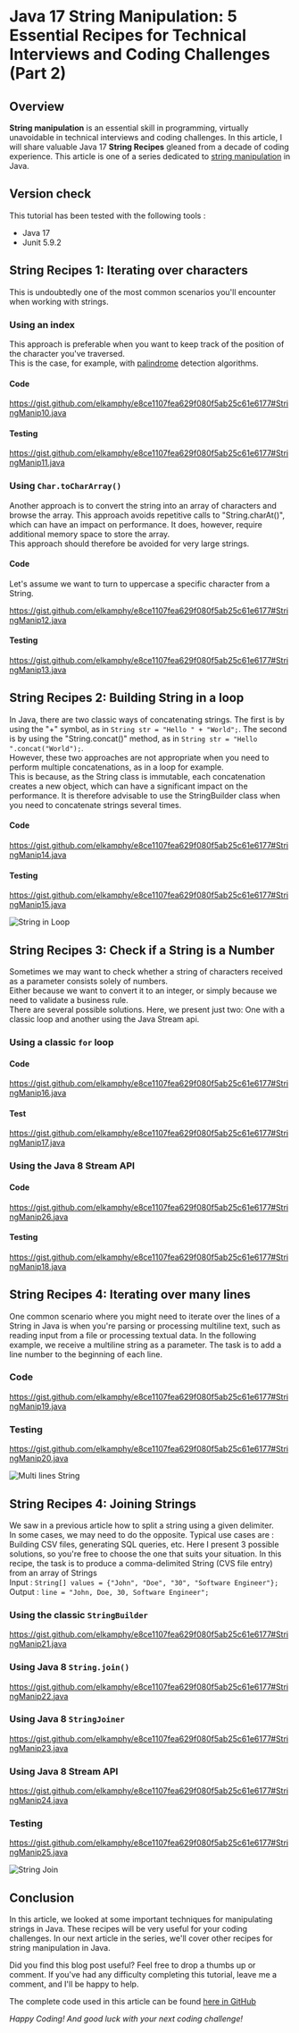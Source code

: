 Java 17 String Manipulation: 5 Essential Recipes for Technical Interviews and Coding Challenges (Part 2)
======================================================
## Overview
**String manipulation** is an essential skill in programming, virtually unavoidable in technical interviews and coding challenges.
In this article, I will share valuable Java 17 **String Recipes** gleaned from a decade of coding experience.
This article is one of a series dedicated to [string manipulation](https://nkamphoa.com/tag/string/) in Java.

## Version check
This tutorial has been tested with the following tools :
- Java 17
- Junit 5.9.2

## String Recipes 1: Iterating over characters
This is undoubtedly one of the most common scenarios you'll encounter when working with strings.
### Using an index
This approach is preferable when you want to keep track of the position of the character you've traversed.  
This is the case, for example, with [palindrome](https://en.wikipedia.org/wiki/Palindrome) detection algorithms.
#### Code

https://gist.github.com/elkamphy/e8ce1107fea629f080f5ab25c61e6177#StringManip10.java

#### Testing

https://gist.github.com/elkamphy/e8ce1107fea629f080f5ab25c61e6177#StringManip11.java

### Using `Char.toCharArray()`
Another approach is to convert the string into an array of characters and browse the array.
This approach avoids repetitive calls to "String.charAt()", which can have an impact on performance. It does, however, require additional memory space to store the array.  
This approach should therefore be avoided for very large strings.
#### Code
Let's assume we want to turn to uppercase a specific character from a String.

https://gist.github.com/elkamphy/e8ce1107fea629f080f5ab25c61e6177#StringManip12.java

#### Testing

https://gist.github.com/elkamphy/e8ce1107fea629f080f5ab25c61e6177#StringManip13.java

## String Recipes 2: Building String in a loop
In Java, there are two classic ways of concatenating strings. The first is by using the "+" symbol, as in ```String str = "Hello " + "World";```.
The second is by using the "String.concat()" method, as in ```String str = "Hello ".concat("World");```.  
However, these two approaches are not appropriate when you need to perform multiple concatenations, as in a loop for example.  
This is because, as the String class is immutable, each concatenation creates a new object, which can have a significant impact on the performance.
It is therefore advisable to use the StringBuilder class when you need to concatenate strings several times.
#### Code

https://gist.github.com/elkamphy/e8ce1107fea629f080f5ab25c61e6177#StringManip14.java

#### Testing

https://gist.github.com/elkamphy/e8ce1107fea629f080f5ab25c61e6177#StringManip15.java

![String in Loop](https://nkamphoa.com/wp-content/uploads/2024/02/string_in_loop.png)

## String Recipes 3: Check if a String is a Number
Sometimes we may want to check whether a string of characters received as a parameter consists solely of numbers.  
Either because we want to convert it to an integer, or simply because we need to validate a business rule.  
There are several possible solutions. Here, we present just two: One with a classic loop and another using the Java Stream api.
### Using a classic `for` loop
#### Code

https://gist.github.com/elkamphy/e8ce1107fea629f080f5ab25c61e6177#StringManip16.java

#### Test

https://gist.github.com/elkamphy/e8ce1107fea629f080f5ab25c61e6177#StringManip17.java

### Using the Java 8 Stream API
#### Code

https://gist.github.com/elkamphy/e8ce1107fea629f080f5ab25c61e6177#StringManip26.java

#### Testing

https://gist.github.com/elkamphy/e8ce1107fea629f080f5ab25c61e6177#StringManip18.java

## String Recipes 4: Iterating over many lines
One common scenario where you might need to iterate over the lines of a String in Java is when you're parsing or processing multiline text, such as reading input from a file or processing textual data.
In the following example, we receive a multiline string as a parameter. The task is to add a line number to the beginning of each line.
### Code

https://gist.github.com/elkamphy/e8ce1107fea629f080f5ab25c61e6177#StringManip19.java

### Testing

https://gist.github.com/elkamphy/e8ce1107fea629f080f5ab25c61e6177#StringManip20.java

![Multi lines String](https://nkamphoa.com/wp-content/uploads/2024/02/multi_lines_string.png)

## String Recipes 4: Joining Strings
We saw in a previous article how to split a string using a given delimiter.  
In some cases, we may need to do the opposite. Typical use cases are : Building CSV files, generating SQL queries, etc.
Here I present 3 possible solutions, so you're free to choose the one that suits your situation.
In this recipe, the task is to produce a comma-delimited String (CVS file entry) from an array of Strings  
Input : ```String[] values = {"John", "Doe", "30", "Software Engineer"};```  
Output : ```line = "John, Doe, 30, Software Engineer";```
### Using the classic `StringBuilder`

https://gist.github.com/elkamphy/e8ce1107fea629f080f5ab25c61e6177#StringManip21.java

### Using Java 8 `String.join()`

https://gist.github.com/elkamphy/e8ce1107fea629f080f5ab25c61e6177#StringManip22.java

### Using Java 8 `StringJoiner`

https://gist.github.com/elkamphy/e8ce1107fea629f080f5ab25c61e6177#StringManip23.java

### Using Java 8 Stream API

https://gist.github.com/elkamphy/e8ce1107fea629f080f5ab25c61e6177#StringManip24.java

### Testing

https://gist.github.com/elkamphy/e8ce1107fea629f080f5ab25c61e6177#StringManip25.java

![String Join](https://nkamphoa.com/wp-content/uploads/2024/02/string_join.png)

## Conclusion
In this article, we looked at some important techniques for manipulating strings in Java.
These recipes will be very useful for your coding challenges. In our next article in the series, we'll cover other recipes for string manipulation in Java.

Did you find this blog post useful? Feel free to drop a thumbs up or comment. If you've had any difficulty completing this tutorial, leave me a comment, and I'll be happy to help.

The complete code used in this article can be found [here in GitHub](https://github.com/elkamphy/kloudly-tutorials/tree/master/core-java-modules/java-recipes-string)

*Happy Coding! And good luck with your next coding challenge!*